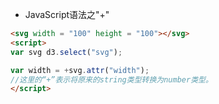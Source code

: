 - JavaScript语法之"+"

```html
<svg width = "100" height = "100"></svg>
<script>
var svg d3.select("svg");

var width = +svg.attr("width");
//这里的“+”表示将原来的string类型转换为number类型。
</script>
```

